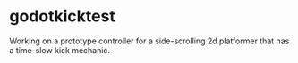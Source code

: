# godotkicktest

Working on a prototype controller for a side-scrolling 2d platformer that has a time-slow kick mechanic.

